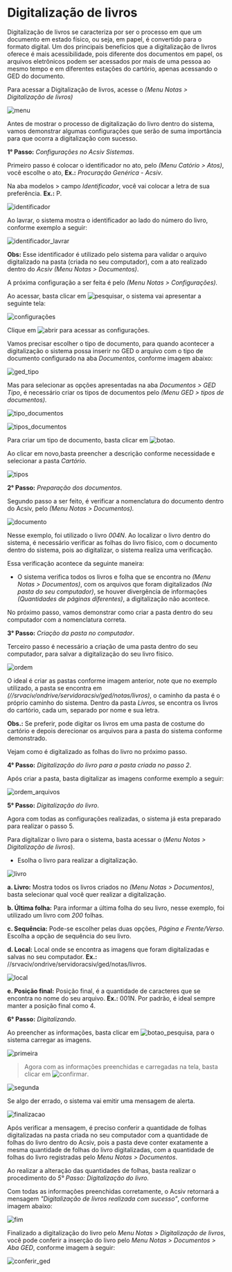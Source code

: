 # Digitalização de livros 

Digitalização de livros se caracteriza por ser o processo em que um documento em estado físico, ou seja, em papel, é convertido para o formato digital. Um dos principais benefícios que a digitalização de livros oferece é mais acessibilidade, pois diferente dos documentos em papel, os arquivos eletrônicos podem ser acessados por mais de uma pessoa ao mesmo tempo e em diferentes estações do cartório, apenas acessando o GED do documento.

Para acessar a Digitalização de livros, acesse o *(Menu Notas > Digitalização de livros)*

![menu](https://github.com/gislenetavaresacsiv/DigitalizacaoNotas/blob/main/IMAGENS/MENU.png)

Antes de mostrar o processo de digitalização do livro dentro do sistema, vamos demonstrar algumas configurações que serão de suma importância para que ocorra a digitalização com sucesso.

**1° Passo:** *Configurações no Acsiv Sistemas*. 

Primeiro passo é colocar o identificador no ato, pelo *(Menu Catório > Atos)*, você escolhe o ato, **Ex.:** *Procuração Genérica - Acsiv*.

Na aba modelos > campo *Identificador*, você vai colocar a letra de sua preferência. **Ex.:** P. 

![identificador](https://github.com/gislenetavaresacsiv/DigitalizacaoNotas/blob/main/IMAGENS/IDENTIFICADOR_LIVROS.PNG)

Ao lavrar, o sistema mostra o identificador ao lado do número do livro, conforme exemplo a seguir:

![identificador_lavrar](https://github.com/gislenetavaresacsiv/DigitalizacaoNotas/blob/main/IMAGENS/LETRA_AO_LAVRAR.png)

**Obs:** Esse identificador é utilizado pelo sistema para validar o arquivo digitalizado na pasta (criada no seu computador), com a ato realizado dentro do *Acsiv* *(Menu Notas > Documentos)*. 

A próxima configuração a ser feita é pelo *(Menu Notas > Configurações).*

Ao acessar, basta clicar em ![pesquisar](https://github.com/gislenetavaresacsiv/DigitalizacaoNotas/blob/main/IMAGENS/PESQUISAR.PNG), o sistema vai apresentar a seguinte tela:

![configurações](https://github.com/gislenetavaresacsiv/DigitalizacaoNotas/blob/main/IMAGENS/NOTAS_CONFIGURACOES.PNG)

Clique em ![abrir](https://github.com/gislenetavaresacsiv/DigitalizacaoNotas/blob/main/IMAGENS/BOTAO_ABRIR.PNG) para acessar as configurações.

Vamos precisar escolher o tipo de documento, para quando acontecer a digitalização o sistema possa inserir no GED o arquivo com o tipo de documento configurado na aba *Documentos*, conforme imagem abaixo:

![ged_tipo](https://github.com/gislenetavaresacsiv/DigitalizacaoNotas/blob/main/IMAGENS/GED_CONFIGURACOES.PNG)

Mas para selecionar as opções apresentadas na aba *Documentos > GED Tipo*, é necessário criar os tipos de documentos pelo *(Menu GED > tipos de documentos).* 

![tipo_documentos](https://github.com/gislenetavaresacsiv/DigitalizacaoNotas/blob/main/IMAGENS/TIPO_GED.png)

![tipos_documentos](https://github.com/gislenetavaresacsiv/DigitalizacaoNotas/blob/main/IMAGENS/TIPOS_DOCUMENTOS_NOVO.PNG)

Para criar um tipo de documento, basta clicar em ![botao](https://github.com/gislenetavaresacsiv/DigitalizacaoNotas/blob/main/IMAGENS/TIPOS_DOCUMENTOS_BOTAO_NOVO.PNG).

Ao clicar em novo,basta preencher a descrição conforme necessidade e selecionar a pasta *Cartório*.

![tipos](https://github.com/gislenetavaresacsiv/DigitalizacaoNotas/blob/main/IMAGENS/TIPOS_DOCUMENTOS.PNG)

**2° Passo:** *Preparação dos documentos*.

Segundo passo a ser feito, é verificar a nomenclatura do documento dentro do Acsiv, pelo *(Menu Notas > Documentos).*

![documento](https://github.com/gislenetavaresacsiv/DigitalizacaoNotas/blob/main/IMAGENS/NOME_LIVRO_MENU_DOCUMENTOS.PNG)

Nesse exemplo, foi utilizado o livro *004N*. Ao localizar o livro dentro do sistema, é necessário verificar as folhas do livro físico, com o documento dentro do sistema, pois ao digitalizar, o sistema realiza uma verificação. 

Essa verificação acontece da seguinte maneira:

* O sistema verifica todos os livros e folha que se encontra no *(Menu Notas > Documentos)*, com os arquivos que foram digitalizados *(Na pasta do seu computador)*, se houver divergência de informações *(Quantidades de páginas diferentes)*, a digitalização não acontece. 

No próximo passo, vamos demonstrar como criar a pasta dentro do seu computador com a nomenclatura correta.



**3° Passo:** *Criação da pasta no computador*.

Terceiro passo é necessário a criação de uma pasta dentro do seu computador, para salvar a digitalização do seu livro físico.

![ordem](https://github.com/gislenetavaresacsiv/DigitalizacaoNotas/blob/main/IMAGENS/ORDEM_LIVROS_PASTA_COMPUTADOR.PNG)

O ideal é criar as pastas conforme imagem anterior, note que no exemplo utilizado, a pasta se encontra em *(//srvaciv/ondrive/servidoracsiv/ged/notas/livros)*, o caminho da pasta é o próprio caminho do sistema. Dentro da pasta *Livros*, se encontra os livros do cartório, cada um, separado por nome e sua letra.

**Obs.:** Se preferir, pode digitar os livros em uma pasta de costume do cartório e depois derecionar os arquivos para a pasta do sistema conforme demonstrado.

Vejam como é digitalizado as folhas do livro no próximo passo.


**4° Passo:** *Digitalização do livro para a pasta criada no passo 2*.

Após criar a pasta, basta digitalizar as imagens conforme exemplo a seguir:

![ordem_arquivos](https://github.com/gislenetavaresacsiv/DigitalizacaoNotas/blob/main/IMAGENS/ORDEM_ARQUIVOS_SALVOS.PNG)


**5° Passo:** *Digitalização do livro*.

Agora com todas as configurações realizadas, o sistema já esta preparado para realizar o passo 5.

Para digitalizar o livro para o sistema, basta acessar o (*Menu Notas > Digitalização de livros*).

* Esolha o livro para realizar a digitalização.

![livro](https://github.com/gislenetavaresacsiv/DigitalizacaoNotas/blob/main/IMAGENS/1.PNG)

**a. Livro:** Mostra todos os livros criados no *(Menu Notas > Documentos)*, basta selecionar qual você quer realizar a digitalização.

**b. Última folha:** Para informar a última folha do seu livro, nesse exemplo, foi utilizado um livro com *200* folhas.

**c. Sequência:** Pode-se escolher pelas duas opções, *Página e Frente/Verso*. Escolha a opção de sequência do seu livro.

**d. Local:** Local onde se encontra as imagens que foram digitalizadas e salvas no seu computador. **Ex.:** //srvaciv/ondrive/servidoracsiv/ged/notas/livros.

![local](https://github.com/gislenetavaresacsiv/DigitalizacaoNotas/blob/main/IMAGENS/2.PNG)

**e. Posição final:** Posição final, é a quantidade de caracteres que se encontra no nome do seu arquivo. **Ex.:** 001N. Por padrão, é ideal sempre manter a posição final como 4.

**6° Passo:** *Digitalizando.*

Ao preencher as informações, basta clicar em ![botao_pesquisa](https://github.com/gislenetavaresacsiv/DigitalizacaoNotas/blob/main/IMAGENS/PESQUISAR.PNG), para o sistema carregar as imagens. 

![primeira](https://github.com/gislenetavaresacsiv/DigitalizacaoNotas/blob/main/IMAGENS/3.PNG)

> Agora com as informações preenchidas e carregadas na tela, basta clicar em ![confirmar](https://github.com/gislenetavaresacsiv/DigitalizacaoNotas/blob/main/IMAGENS/BOTAO_CONFIRMAR.PNG).

![segunda](https://github.com/gislenetavaresacsiv/DigitalizacaoNotas/blob/main/IMAGENS/4.PNG)

Se algo der errado, o sistema vai emitir uma mensagem de alerta.

![finalizacao](https://github.com/gislenetavaresacsiv/DigitalizacaoNotas/blob/main/IMAGENS/5.PNG)

Após verificar a mensagem, é preciso conferir a quantidade de folhas digitalizadas na pasta criada no seu computador com a quantidade de folhas do livro dentro do Acsiv, pois a pasta deve conter exatamente a mesma quantidade de folhas do livro digitalizadas, com a quantidade de folhas do livro registradas pelo *Menu Notas > Documentos*.

Ao realizar a alteração das quantidades de folhas, basta realizar o procedimento do *5° Passo: Digitalização do livro.* 

Com todas as informações preenchidas corretamente, o Acsiv retornará a mensagem *"Digitalização de livros realizada com sucesso"*, conforme imagem abaixo:

![fim](https://github.com/gislenetavaresacsiv/DigitalizacaoNotas/blob/main/IMAGENS/DIGITALIZACAO_REALIZADA_COM_SUCESSO.PNG)

Finalizado a digitalização do livro pelo *Menu Notas > Digitalização de livros*, você pode conferir a inserção do livro pelo *Menu Notas > Documentos > Aba GED*, conforme imagem à seguir:

![conferir_ged](https://github.com/gislenetavaresacsiv/DigitalizacaoNotas/blob/main/IMAGENS/GED_COM_DIGITALIZACAO_1.PNG)


